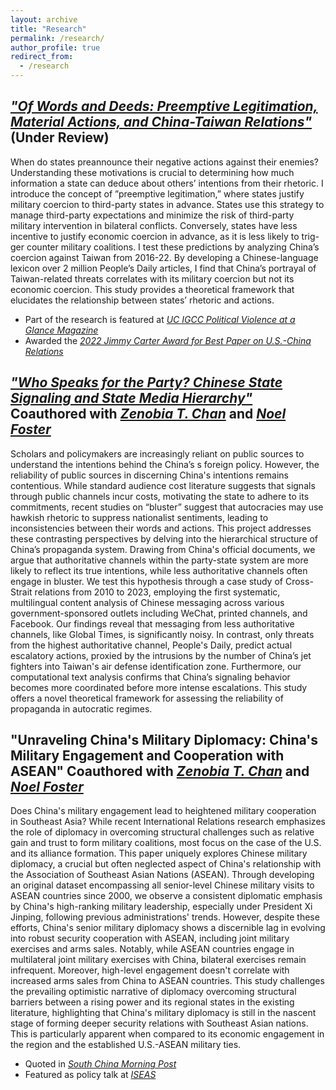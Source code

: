 ```yaml
---
layout: archive
title: "Research"
permalink: /research/
author_profile: true
redirect_from:
  - /research
---
```

*["Of Words and Deeds: Preemptive Legitimation, Material Actions, and China-Taiwan Relations"](https://drive.google.com/file/d/1ldk2a9YWzhnMBGJX5-nwgzddyQAM-peb/preview)* (Under Review)
------
When do states preannounce their negative actions against their enemies? Understanding these motivations is crucial to determining how much information a state can deduce about others’ intentions from their rhetoric. I introduce the concept of ”preemptive legitimation,” where states justify military coercion to third-party states in advance. States use this strategy to manage third-party expectations and minimize the risk of third-party military intervention in bilateral conflicts. Conversely, states have less incentive to justify economic coercion in advance, as it is less likely to trig- ger counter military coalitions. I test these predictions by analyzing China’s coercion against Taiwan from 2016-22. By developing a Chinese-language lexicon over 2 million People’s Daily articles, I find that China’s portrayal of Taiwan-related threats correlates with its military coercion but not its economic coercion. This study provides a theoretical framework that elucidates the relationship between states’ rhetoric and actions. 


- Part of the research is featured at *[UC IGCC Political Violence at a Glance Magazine](https://politicalviolenceataglance.org/2022/08/02/nancy-pelosis-potential-visit-to-taiwan-and-the-risk-of-escalation/)*
- Awarded the *[2022 Jimmy Carter Award for Best Paper on U.S.-China Relations](https://uscnpm.org/2022/10/11/announcing-the-winners-2022-young-scholars-forum-on-us-china-relations/)*

*["Who Speaks for the Party? Chinese State Signaling and State Media Hierarchy"](https://drive.google.com/file/d/1RRdBCV87vyw7z34M44J-kLDZ1-ikQzm0/preview)* Coauthored with *[Zenobia T. Chan](http://www.zenobiachan.com/)* and *[Noel Foster](https://www.noelfoster.com/)*
------
Scholars and policymakers are increasingly reliant on public sources to understand the intentions behind the China’s s foreign policy. However, the reliability of public sources in discerning China's intentions remains contentious. While standard audience cost literature suggests that signals through public channels incur costs, motivating the state to adhere to its commitments, recent studies on “bluster” suggest that autocracies may use hawkish rhetoric to suppress nationalist sentiments, leading to inconsistencies between their words and actions. This project addresses these contrasting perspectives by delving into the hierarchical structure of China’s propaganda system. Drawing from China's official documents, we argue that  authoritative channels within the party-state system are more likely to reflect its true intentions, while less authoritative channels often engage in bluster. We test this hypothesis through a case study of Cross-Strait relations from 2010 to 2023, employing the first systematic, multilingual content analysis of Chinese messaging across various government-sponsored outlets including WeChat, printed channels, and Facebook. Our findings reveal that messaging from less authoritative channels, like Global Times, is significantly noisy. In contrast, only threats from the highest authoritative channel, People's Daily, predict actual escalatory actions, proxied by the intrusions by the number of China’s jet fighters into Taiwan's air defense identification zone. Furthermore, our computational text analysis confirms that China’s signaling behavior becomes more coordinated before more intense escalations. This study offers a novel theoretical framework for assessing the reliability of propaganda in autocratic regimes.


"Unraveling China's Military Diplomacy: China's Military Engagement and Cooperation with ASEAN" Coauthored with *[Zenobia T. Chan](http://www.zenobiachan.com/)* and *[Noel Foster](https://www.noelfoster.com/)*
------
Does China's military engagement lead to heightened military cooperation in Southeast Asia? While recent International Relations research emphasizes the role of diplomacy in overcoming structural challenges such as relative gain and trust to form military coalitions, most focus on the case of the U.S. and its alliance formation. This paper uniquely explores Chinese military diplomacy, a crucial but often neglected aspect of China's relationship with the Association of Southeast Asian Nations (ASEAN). Through developing an original dataset encompassing all senior-level Chinese military visits to ASEAN countries since 2000, we observe a consistent diplomatic emphasis by China's high-ranking military leadership, especially under President Xi Jinping, following previous administrations' trends. However, despite these efforts, China's senior military diplomacy shows a discernible lag in evolving into robust security cooperation with ASEAN, including joint military exercises and arms sales. Notably, while ASEAN countries engage in multilateral joint military exercises with China, bilateral exercises remain infrequent. Moreover, high-level engagement doesn't correlate with increased arms sales from China to ASEAN countries. This study challenges the prevailing optimistic narrative of diplomacy overcoming structural barriers between a rising power and its regional states in the existing literature, highlighting that China's military diplomacy is still in the nascent stage of forming deeper security relations with Southeast Asian nations. This is particularly apparent when compared to its economic engagement in the region and the established U.S.-ASEAN military ties.

- Quoted in *[South China Morning Post](https://www.scmp.com/news/china/military/article/3230733/chinas-increase-military-exercises-helps-aid-diplomacy-efforts)*
- Featured as policy talk at *[ISEAS](https://www.iseas.edu.sg/mec-events/mapping-chinas-military-visitsimplications-for-u-s-china-security-competition-in-southeast-asia/)*  


